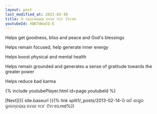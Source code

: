 ```yaml
---
layout: post
last_modified_at: 2021-03-30
title: ଓଁ ବ୍ୟବସାୟୟା ନମାହ ୧୦୮ ଟିମଏସ
youtubeId: XQK7dmaCG-E
---
```

 
 
Helps get goodness, bliss and peace and God's blessings
 
Helps remain focused, help generate inner energy 
 
Helps boost physical and mental health 
 
Helps remain grounded and generates a sense of gratitude towards the greater power 
 
Helps reduce bad karma
 
 
 
 


{% include youtubePlayer.html id=page.youtubeId %}
 
[Next]({{ site.baseurl }}{% link  split1/_posts/2013-02-14-ଓଁ ସର୍ବ ଶାସ୍ତ୍ର ଭୃତାମ୍ବରାୟ ନମାହ ୧୦୮ ଟିମଏସ.md%})
 
